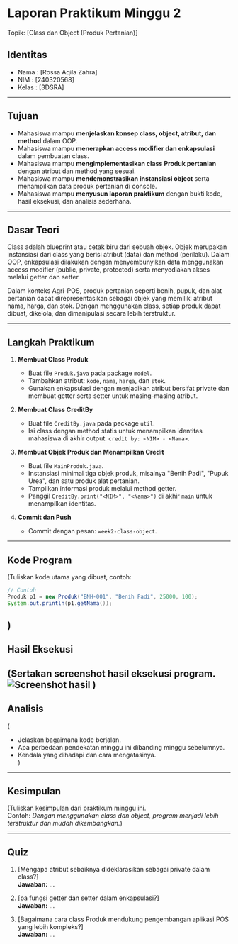 # Laporan Praktikum Minggu 2 
Topik: [Class dan Object (Produk Pertanian)]

## Identitas
- Nama  : [Rossa Aqila Zahra]
- NIM   : [240320568]
- Kelas : [3DSRA]

---

## Tujuan
- Mahasiswa mampu **menjelaskan konsep class, object, atribut, dan method** dalam OOP.  
- Mahasiswa mampu **menerapkan access modifier dan enkapsulasi** dalam pembuatan class.  
- Mahasiswa mampu **mengimplementasikan class Produk pertanian** dengan atribut dan method yang sesuai.  
- Mahasiswa mampu **mendemonstrasikan instansiasi object** serta menampilkan data produk pertanian di console.  
- Mahasiswa mampu **menyusun laporan praktikum** dengan bukti kode, hasil eksekusi, dan analisis sederhana.  

---

## Dasar Teori
Class adalah blueprint atau cetak biru dari sebuah objek. Objek merupakan instansiasi dari class yang berisi atribut (data) dan method (perilaku). Dalam OOP, enkapsulasi dilakukan dengan menyembunyikan data menggunakan access modifier (public, private, protected) serta menyediakan akses melalui getter dan setter.  

Dalam konteks Agri-POS, produk pertanian seperti benih, pupuk, dan alat pertanian dapat direpresentasikan sebagai objek yang memiliki atribut nama, harga, dan stok. Dengan menggunakan class, setiap produk dapat dibuat, dikelola, dan dimanipulasi secara lebih terstruktur.  


---

## Langkah Praktikum
1. **Membuat Class Produk**
   - Buat file `Produk.java` pada package `model`.
   - Tambahkan atribut: `kode`, `nama`, `harga`, dan `stok`.
   - Gunakan enkapsulasi dengan menjadikan atribut bersifat private dan membuat getter serta setter untuk masing-masing atribut.  

2. **Membuat Class CreditBy**
   - Buat file `CreditBy.java` pada package `util`.
   - Isi class dengan method statis untuk menampilkan identitas mahasiswa di akhir output: `credit by: <NIM> - <Nama>`.

3. **Membuat Objek Produk dan Menampilkan Credit**
   - Buat file `MainProduk.java`.
   - Instansiasi minimal tiga objek produk, misalnya "Benih Padi", "Pupuk Urea", dan satu produk alat pertanian.
   - Tampilkan informasi produk melalui method getter.  
   - Panggil `CreditBy.print("<NIM>", "<Nama>")` di akhir `main` untuk menampilkan identitas.

4. **Commit dan Push**
   - Commit dengan pesan: `week2-class-object`.  

---

## Kode Program
(Tuliskan kode utama yang dibuat, contoh:  

```java
// Contoh
Produk p1 = new Produk("BNH-001", "Benih Padi", 25000, 100);
System.out.println(p1.getNama());
```
)
---

## Hasil Eksekusi
(Sertakan screenshot hasil eksekusi program.  
![Screenshot hasil](screenshots/hasil.png)
)
---

## Analisis
(
- Jelaskan bagaimana kode berjalan.  
- Apa perbedaan pendekatan minggu ini dibanding minggu sebelumnya.  
- Kendala yang dihadapi dan cara mengatasinya.  
)
---

## Kesimpulan
(Tuliskan kesimpulan dari praktikum minggu ini.  
Contoh: *Dengan menggunakan class dan object, program menjadi lebih terstruktur dan mudah dikembangkan.*)

---

## Quiz
1. [Mengapa atribut sebaiknya dideklarasikan sebagai private dalam class?]  
   **Jawaban:** …  

2. [pa fungsi getter dan setter dalam enkapsulasi?]  
   **Jawaban:** …  

3. [Bagaimana cara class Produk mendukung pengembangan aplikasi POS yang lebih kompleks?]  
   **Jawaban:** …  
  
